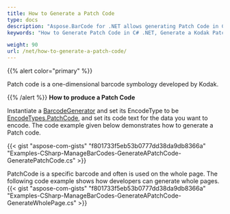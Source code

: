 ```yaml
---
title: How to Generate a Patch Code
type: docs
description: "Aspose.BarCode for .NET allows generating Patch Code in C# which is a type of Barcode commonly used to send commands to the program, developed by Kodak."
keywords: "How to Generate Patch Code in C# .NET, Generate a Kodak Patch Code, Patch Code, Generate Barcode in C#, Aspose.BarCode, C#"

weight: 90
url: /net/how-to-generate-a-patch-code/
---
```


{{% alert color="primary" %}} 

Patch code is a one-dimensional barcode symbology developed by Kodak.

{{% /alert %}} 
**How to produce a Patch Code**

Instantiate a [BarcodeGenerator](https://apireference.aspose.com/barcode/net/aspose.barcode.generation/barcodegenerator) and set its EncodeType to be [EncodeTypes.](https://apireference.aspose.com/barcode/net/aspose.barcode.generation/encodetypes/fields/patchcode)[PatchCode](https://apireference.aspose.com/barcode/net/aspose.barcode.generation/encodetypes/fields/patchcode), and set its code text for the data you want to encode. The code example given below demonstrates how to generate a Patch code.

{{< gist "aspose-com-gists" "f801733f5eb53b0777dd38da9db8366a" "Examples-CSharp-ManageBarCodes-GenerateAPatchCode-GeneratePatchCode.cs" >}}

PatchCode is a specific barcode and often is used on the whole page. The following code example shows how developers can generate whole pages.
{{< gist "aspose-com-gists" "f801733f5eb53b0777dd38da9db8366a" "Examples-CSharp-ManageBarCodes-GenerateAPatchCode-GenerateWholePage.cs" >}}
